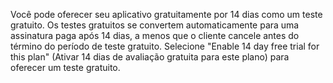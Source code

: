 Você pode oferecer seu aplicativo gratuitamente por 14 dias como um teste gratuito. Os testes gratuitos se convertem automaticamente para uma assinatura paga após 14 dias, a menos que o cliente cancele antes do término do período de teste gratuito. Selecione "Enable 14 day free trial for this plan" (Ativar 14 dias de avaliação gratuita para este plano) para oferecer um teste gratuito.
